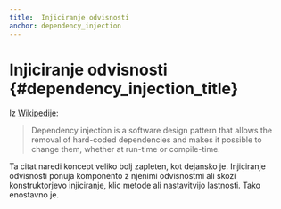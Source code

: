 ```yaml
---
title:  Injiciranje odvisnosti
anchor: dependency_injection
---
```


# Injiciranje odvisnosti {#dependency_injection_title}

Iz [Wikipedije](http://en.wikipedia.org/wiki/Dependency_injection):

> Dependency injection is a software design pattern that allows the removal of hard-coded dependencies and makes it
> possible to change them, whether at run-time or compile-time.

Ta citat naredi koncept veliko bolj zapleten, kot dejansko je. Injiciranje odvisnosti ponuja komponento
z njenimi odvisnostmi ali skozi konstruktorjevo injiciranje, klic metode ali nastavitvijo lastnosti. Tako enostavno je.
